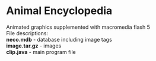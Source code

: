 # Animal Encyclopedia
Animated graphics supplemented with macromedia flash 5<br />
File descriptions:<br />
**neco.mdb** - database including image tags<br />
**image.tar.gz** - images <br />
**clip.java** - main program file <br />


